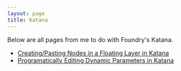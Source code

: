 ```yaml
---
layout: page
title: Katana
---
```

Below are all pages from me to do with Foundry's Katana.

* [Creating/Pasting Nodes in a Floating Layer in Katana](./KatanaFloatingNodes/README.md)
* [Programatically Editing Dynamic Parameters in Katana](./KatanaDynamicParameters/README.md)
